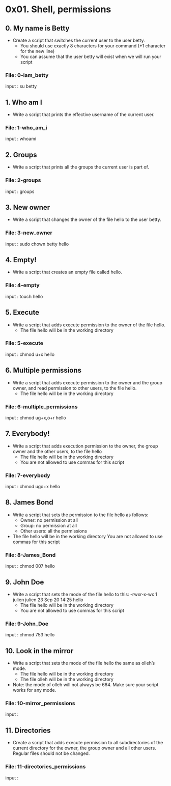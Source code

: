 # 0x01. Shell, permissions
## 0. My name is Betty
* Create a script that switches the current user to the user betty.
  * You should use exactly 8 characters for your command (+1 character for the new line)
  * You can assume that the user betty will exist when we will run your script
### File: 0-iam_betty
input : su betty
## 1. Who am I
* Write a script that prints the effective username of the current user.
### File: 1-who_am_i
input : whoami
## 2. Groups
* Write a script that prints all the groups the current user is part of.
### File: 2-groups
input : groups
## 3. New owner
* Write a script that changes the owner of the file hello to the user betty.
### File: 3-new_owner
input : sudo chown betty hello
## 4. Empty!
* Write a script that creates an empty file called hello.
### File: 4-empty
input : touch hello
## 5. Execute
* Write a script that adds execute permission to the owner of the file hello.
  * The file hello will be in the working directory 
### File: 5-execute
input : chmod u+x hello
## 6. Multiple permissions
* Write a script that adds execute permission to the owner and the group owner, and read permission to other users, to the file hello.
  * The file hello will be in the working directory
### File: 6-multiple_permissions
input : chmod ug+x,o+r hello
## 7. Everybody!
* Write a script that adds execution permission to the owner, the group owner and the other users, to the file hello
  * The file hello will be in the working directory
  * You are not allowed to use commas for this script
### File: 7-everybody
input : chmod ugo+x hello
## 8. James Bond
* Write a script that sets the permission to the file hello as follows:
  * Owner: no permission at all
  * Group: no permission at all
  * Other users: all the permissions
* The file hello will be in the working directory You are not allowed to use commas for this script
### File: 8-James_Bond
input : chmod 007 hello
## 9. John Doe
* Write a script that sets the mode of the file hello to this:
-rwxr-x-wx 1 julien julien 23 Sep 20 14:25 hello
  * The file hello will be in the working directory
  * You are not allowed to use commas for this script
### File: 9-John_Doe
input : chmod 753 hello
## 10. Look in the mirror
* Write a script that sets the mode of the file hello the same as olleh’s mode.
  * The file hello will be in the working directory
  * The file olleh will be in the working directory
* Note: the mode of olleh will not always be 664. Make sure your script works for any mode.
### File: 10-mirror_permissions
input : 
## 11. Directories    
* Create a script that adds execute permission to all subdirectories of the current directory for the owner, the group owner and all other users. Regular files should not be changed.
### File: 11-directories_permissions
input : 
